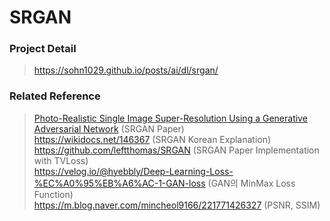 # SRGAN  

### Project Detail
> https://sohn1029.github.io/posts/ai/dl/srgan/
  
### Related Reference
> [Photo-Realistic Single Image Super-Resolution Using a Generative Adversarial Network](https://arxiv.org/abs/1609.04802)   (SRGAN Paper)  
> https://wikidocs.net/146367   (SRGAN Korean Explanation)  
> https://github.com/leftthomas/SRGAN   (SRGAN Paper Implementation with TVLoss)  
> https://velog.io/@hyebbly/Deep-Learning-Loss-%EC%A0%95%EB%A6%AC-1-GAN-loss   (GAN의 MinMax Loss Function)  
> https://m.blog.naver.com/mincheol9166/221771426327   (PSNR, SSIM)